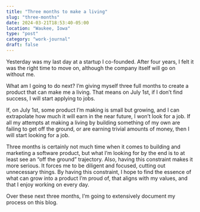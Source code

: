 ```yaml
---
title: "Three months to make a living"
slug: "three-months"
date: 2024-03-21T18:53:40-05:00
location: "Waukee, Iowa"
type: "post"
category: "work-journal"
draft: false
---
```


Yesterday was my last day at a startup I co-founded. After four years, I felt it was the right time to move on, although the company itself will go on without me.

What am I going to do next? I’m giving myself three full months to create a product that can make me a living. That means on July 1st, if I don’t find success, I will start applying to jobs.

If, on July 1st, some product I’m making is small but growing, and I can extrapolate how much it will earn in the near future, I won’t look for a job. If all my attempts at making a living by building something of my own are failing to get off the ground, or are earning trivial amounts of money, then I will start looking for a job.

Three months is certainly not much time when it comes to building and marketing a software product, but what I’m looking for by the end is to at least see an “off the ground” trajectory. Also, having this constraint makes it more serious. It forces me to be diligent and focused, cutting out unnecessary things. By having this constraint, I hope to find the essence of what can grow into a product I’m proud of, that aligns with my values, and that I enjoy working on every day.

Over these next three months, I’m going to extensively document my process on this blog.
